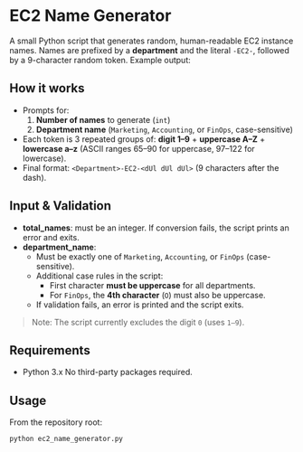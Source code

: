 # EC2 Name Generator
A small Python script that generates random, human-readable EC2 instance names. Names are prefixed by a **department** and the literal `-EC2-`, followed by a 9-character random token.
Example output:

## How it works
- Prompts for:
  1. **Number of names** to generate (`int`)
  2. **Department name** (`Marketing`, `Accounting`, or `FinOps`, case-sensitive)
- Each token is 3 repeated groups of: **digit 1–9** + **uppercase A–Z** + **lowercase a–z** (ASCII ranges 65–90 for uppercase, 97–122 for lowercase).
- Final format: `<Department>-EC2-<dUl dUl dUl>` (9 characters after the dash).
## Input & Validation
- **total_names**: must be an integer. If conversion fails, the script prints an error and exits.
- **department_name**:
  - Must be exactly one of `Marketing`, `Accounting`, or `FinOps` (case-sensitive).
  - Additional case rules in the script:
    - First character **must be uppercase** for all departments.
    - For `FinOps`, the **4th character** (`O`) must also be uppercase.
  - If validation fails, an error is printed and the script exits.
> Note: The script currently excludes the digit `0` (uses `1–9`).
## Requirements
- Python 3.x
No third-party packages required.
## Usage
From the repository root:
```bash
python ec2_name_generator.py

